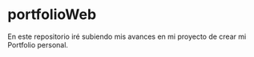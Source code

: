 # portfolioWeb
En este repositorio iré subiendo mis avances en mi proyecto de crear mi Portfolio personal.
